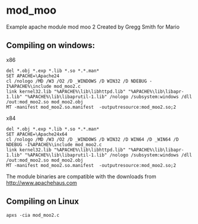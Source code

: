 mod_moo
================================

Example apache module mod moo 2
Created by Gregg Smith for Mario

## Compiling on windows: ##

x86

    del *.obj *.exp *.lib *.so *.*.man*
    SET APACHE=\Apache24
    cl /nologo /MD /W3 /O2 /D _WINDOWS /D WIN32 /D NDEBUG -I%APACHE%\include mod_moo2.c
    link kernel32.lib "%APACHE%\lib\libhttpd.lib" "%APACHE%\lib\libapr-1.lib" "%APACHE%\lib\libaprutil-1.lib" /nologo /subsystem:windows /dll /out:mod_moo2.so mod_moo2.obj
    MT -manifest mod_moo2.so.manifest  -outputresource:mod_moo2.so;2

x84

    del *.obj *.exp *.lib *.so *.*.man*
    SET APACHE=\Apache24x64
    cl /nologo /MD /W3 /O2 /D _WINDOWS /D WIN32 /D WIN64 /D _WIN64 /D NDEBUG -I%APACHE%\include mod_moo2.c
    link kernel32.lib "%APACHE%\lib\libhttpd.lib" "%APACHE%\lib\libapr-1.lib" "%APACHE%\lib\libaprutil-1.lib" /nologo /subsystem:windows /dll /out:mod_moo2.so mod_moo2.obj
    MT -manifest mod_moo2.so.manifest  -outputresource:mod_moo2.so;2

The module binaries are compatible with the downloads from http://www.apachehaus.com

## Compiling on Linux ##

    apxs -cia mod_moo2.c